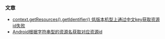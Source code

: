 ### 文章
- [context.getResources().getIdentifier() 低版本机型上通过中文key获取资源id失败](https://www.jianshu.com/p/cadd80b72613)
- [Android根据字符串型的资源名获取对应资源id](https://www.cnblogs.com/caobotao/p/5041713.html)
